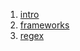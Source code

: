 1. [intro](intro.md)
2. [frameworks](frameworks.md)
3. [regex](computer-science/docs/basics/regex.md)
